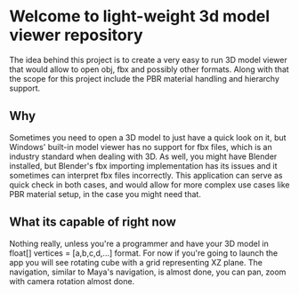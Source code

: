 # Welcome to light-weight 3d model viewer repository
The idea behind this project is to create a very easy to run 3D model viewer that would allow to open obj, fbx and possibly other formats.
Along with that the scope for this project include the PBR material handling and hierarchy support.
## Why
Sometimes you need to open a 3D model to just have a quick look on it, but Windows' built-in model viewer has no support for fbx files, which is an industry standard when dealing with 3D.
As well, you might have Blender installed, but Blender's fbx importing implementation has its issues and it sometimes can interpret fbx files incorrectly.
This application can serve as quick check in both cases, and would allow for more complex use cases like PBR material setup, in the case you might need that.
## What its capable of right now
Nothing really, unless you're a programmer and have your 3D model in float[] vertices = [a,b,c,d,...] format.
For now if you're going to launch the app you will see rotating cube with a grid representing XZ plane. The navigation, similar to Maya's navigation, is almost done, you can pan, zoom with camera rotation almost done.

